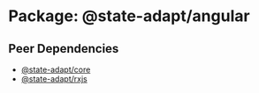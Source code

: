 <script setup>
  import { sections } from './sections';
</script>

# Package: @state-adapt/angular

## Peer Dependencies

- [@state-adapt/core](/api/core/src/)
- [@state-adapt/rxjs](/api/rxjs/index/)

<template v-for="(section, index) in sections">
  <h2>{{ section.name }}</h2>
  <ul>
    <li v-for="item in section.items" :key="item.def.symbol">
      <a :href="item.def.link">{{ item.def.symbol }}</a>
    </li>
  </ul>
</template>
